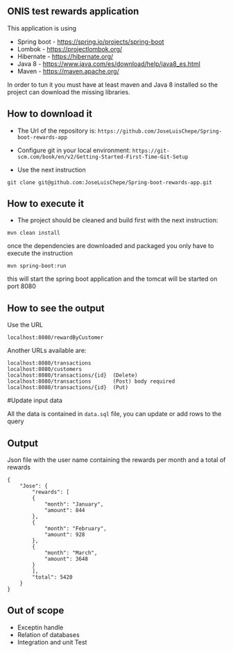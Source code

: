 ## ONIS test rewards application

This application is using 
 - Spring boot - https://spring.io/projects/spring-boot
 - Lombok - https://projectlombok.org/
 - Hibernate - https://hibernate.org/
 - Java 8 - https://www.java.com/es/download/help/java8_es.html
 - Maven - https://maven.apache.org/

In order to tun it you must have at least maven and Java 8 installed so the project can download
the missing libraries.

## How to download it
- The Url of the repository is: 
`https://github.com/JoseLuisChepe/Spring-boot-rewards-app`

- Configure git in your local environment:
`https://git-scm.com/book/en/v2/Getting-Started-First-Time-Git-Setup`
  
- Use the next instruction
```
git clone git@github.com:JoseLuisChepe/Spring-boot-rewards-app.git
```

## How to execute it
 - The project should be cleaned and build first with the next instruction:
```
mvn clean install
```

once the dependencies are downloaded and packaged you only have to execute the instruction
```
mvn spring-boot:run 
```

this will start the spring boot application and the tomcat will be started on port 8080

## How to see the output
Use the URL
```
localhost:8080/rewardByCustomer 
```

Another URLs available are: 
```
localhost:8080/transactions 
localhost:8080/customers
localhost:8080/transactions/{id}  (Delete)
localhost:8080/transactions       (Post) body required
localhost:8080/transactions/{id}  (Put)
```

#Update input data

All the data is contained in `data.sql` file, you can update or add rows to the query

## Output
Json file with the user name containing the rewards per month and a total of rewards
```
{
    "Jose": {
        "rewards": [
        {
            "month": "January",
            "amount": 844
        },
        {
            "month": "February",
            "amount": 928
        },
        {
            "month": "March",
            "amount": 3648
        }
        ],
        "total": 5420
    }
}
```

## Out of scope
 - Exceptin handle
 - Relation of databases
 - Integration and unit Test